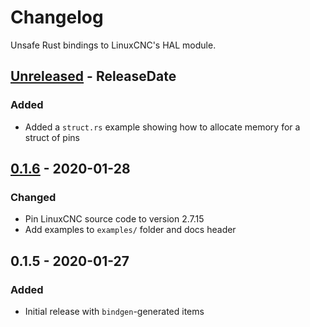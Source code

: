 # Changelog

Unsafe Rust bindings to LinuxCNC's HAL module.

<!-- next-header -->

## [Unreleased] - ReleaseDate

### Added

- Added a `struct.rs` example showing how to allocate memory for a struct of pins

## [0.1.6] - 2020-01-28

### Changed

- Pin LinuxCNC source code to version 2.7.15
- Add examples to `examples/` folder and docs header

## 0.1.5 - 2020-01-27

### Added

- Initial release with `bindgen`-generated items

<!-- next-url -->

[unreleased]: https://github.com/jamwaffles/linuxcnc-hal-rs/compare/linuxcnc-hal-v0.1.6...HEAD
[0.1.6]: https://github.com/jamwaffles/linuxcnc-hal-rs/compare/linuxcnc-hal-v0.1.5...linuxcnc-hal-v0.1.6
